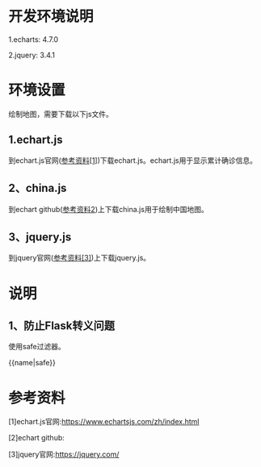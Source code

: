 # 开发环境说明

1.echarts: 4.7.0

2.jquery: 3.4.1

# 环境设置

绘制地图，需要下载以下js文件。

## 1.echart.js

到echart.js官网([参考资料[1]](https://www.echartsjs.com/zh/index.html))下载echart.js。echart.js用于显示累计确诊信息。

## 2、china.js

到echart github([参考资料2](https://github.com/apache/incubator-echarts/tree/4.7.0/map/js))上下载china.js用于绘制中国地图。

## 3、jquery.js

到jquery官网([参考资料[3]](https://jquery.com/))上下载jquery.js。

# 

# 说明

## 1、防止Flask转义问题

使用safe过滤器。

{{name|safe}}

# 参考资料

[1]echart.js官网:https://www.echartsjs.com/zh/index.html

[2]echart github:

[3]jquery官网:https://jquery.com/